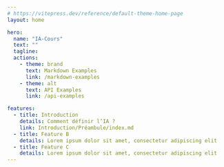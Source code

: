 ```yaml
---
# https://vitepress.dev/reference/default-theme-home-page
layout: home

hero:
  name: "IA-Cours"
  text: ""
  tagline:
  actions:
    - theme: brand
      text: Markdown Examples
      link: /markdown-examples
    - theme: alt
      text: API Examples
      link: /api-examples

features:
  - title: Introduction
    details: Comment définir l’IA ?
    link: Introduction/Préambule/index.md
  - title: Feature B
    details: Lorem ipsum dolor sit amet, consectetur adipiscing elit
  - title: Feature C
    details: Lorem ipsum dolor sit amet, consectetur adipiscing elit
---
```

